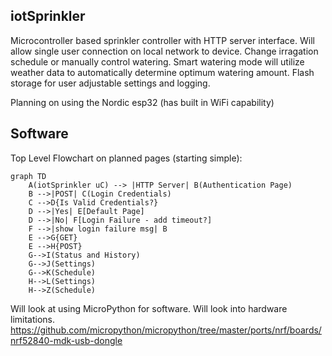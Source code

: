 ## iotSprinkler 

Microcontroller based sprinkler controller with HTTP server interface. Will allow single user connection on local network to device. Change irragation schedule or manually control watering. Smart watering mode will utilize weather data to automatically determine optimum watering amount. Flash storage for user adjustable settings and logging. 

Planning on using the Nordic esp32 (has built in WiFi capability)

## Software
Top Level Flowchart on planned pages (starting simple):
```mermaid
graph TD
    A(iotSprinkler uC) --> |HTTP Server| B(Authentication Page)
    B -->|POST| C(Login Credentials)
    C -->D{Is Valid Credentials?}
    D -->|Yes| E[Default Page]
    D -->|No| F[Login Failure - add timeout?]
    F -->|show login failure msg| B 
    E -->G{GET}
    E -->H{POST}
    G-->I(Status and History)
    G-->J(Settings)
    G-->K(Schedule)
    H-->L(Settings)
    H-->Z(Schedule)
```
Will look at using MicroPython for software. Will look into hardware limitations.
https://github.com/micropython/micropython/tree/master/ports/nrf/boards/nrf52840-mdk-usb-dongle


